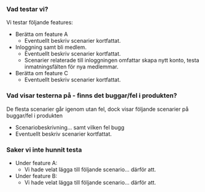 ### Vad testar vi?
Vi testar följande features:
* Berätta om feature A
  * Eventuellt beskriv scenarier kortfattat.
* Inloggning samt bli medlem.
  * Eventuellt beskriv scenarier kortfattat.
  * Scenarier relaterade till inloggningen omfattar skapa nytt konto, testa inmatningsfälten för nya medlemmar.
* Berätta om feature C
  * Eventuellt beskriv scenarier kortfattat.

 ### Vad visar testerna på - finns det buggar/fel i produkten? 
 De flesta scenarier går igenom utan fel, dock visar följande scenarier på buggar/fel i produkten
 * Scenariobeskrivning... samt vilken fel bugg
* Eventuellt beskriv scenarier kortfattat.

### Saker vi inte hunnit testa
* Under feature A:
  * Vi hade velat lägga till följande scenario... därför att.
* Under feature B:
  * Vi hade velat lägga till följande scenario... därför att.
